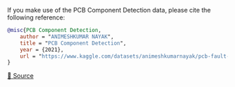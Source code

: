 If you make use of the PCB Component Detection data, please cite the following reference:

```bibtex
@misc{PCB Component Detection,
	author = "ANIMESHKUMAR NAYAK",
	title = "PCB Component Detection",
	year = {2021},
	url = "https://www.kaggle.com/datasets/animeshkumarnayak/pcb-fault-detection"
}
```

[🔗 Source](https://www.kaggle.com/datasets/animeshkumarnayak/pcb-fault-detection)
